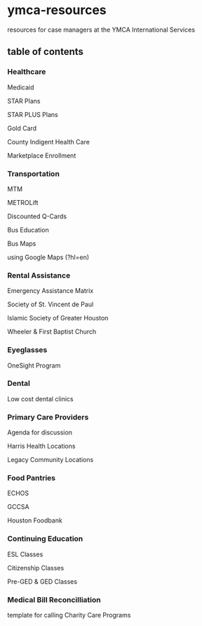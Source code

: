 # ymca-resources
resources for case managers at the YMCA International Services

## table of contents

### Healthcare
Medicaid

STAR Plans

STAR PLUS Plans

Gold Card

County Indigent Health Care

Marketplace Enrollment

### Transportation
MTM

METROLift

Discounted Q-Cards

Bus Education

Bus Maps

using Google Maps (?hl=en)

### Rental Assistance

Emergency Assistance Matrix

Society of St. Vincent de Paul

Islamic Society of Greater Houston

Wheeler & First Baptist Church

### Eyeglasses
OneSight Program

### Dental 
Low cost dental clinics

### Primary Care Providers
Agenda for discussion

Harris Health Locations

Legacy Community Locations

### Food Pantries
ECHOS

GCCSA

Houston Foodbank

### Continuing Education
ESL Classes

Citizenship Classes

Pre-GED & GED Classes

### Medical Bill Reconcilliation
template for calling
Charity Care Programs
